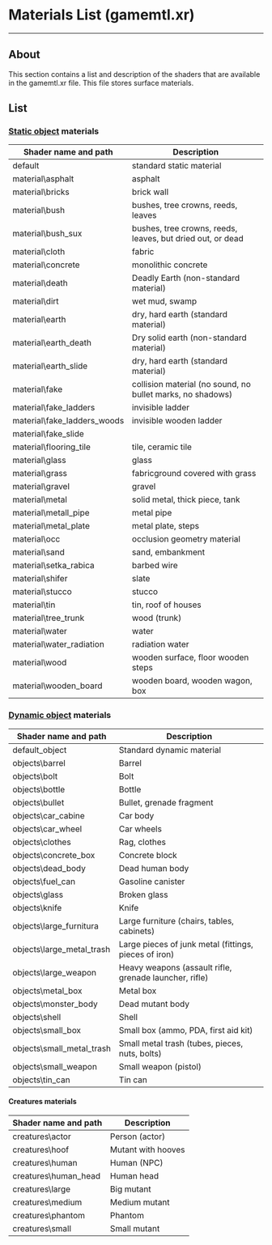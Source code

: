 # Materials List (gamemtl.xr)

___

## About

This section contains a list and description of the shaders that are available in the gamemtl.xr file. This file stores surface materials.

## List

### [Static object](../../glossary/glossary.md#StaticObject) materials

| Shader name and path | Description |
|---|---|
| default | standard static material |
| material\asphalt | asphalt |
| material\bricks | brick wall |
| material\bush | bushes, tree crowns, reeds, leaves |
| material\bush_sux | bushes, tree crowns, reeds, leaves, but dried out, or dead |
| material\cloth | fabric |
| material\concrete | monolithic concrete |
| material\death | Deadly Earth (non-standard material) |
| material\dirt | wet mud, swamp |
| material\earth | dry, hard earth (standard material) |
| material\earth_death | Dry solid earth (non-standard material) |
| material\earth_slide | dry, hard earth (standard material) |
| material\fake | collision material (no sound, no bullet marks, no shadows) |
| material\fake_ladders | invisible ladder |
| material\fake_ladders_woods | invisible wooden ladder |
| material\fake_slide |  |
| material\flooring_tile | tile, ceramic tile |
| material\glass | glass |
| material\grass | fabricground covered with grass |
| material\gravel | gravel |
| material\metal | solid metal, thick piece, tank |
| material\metall_pipe | metal pipe |
| material\metal_plate | metal plate, steps |
| material\occ | occlusion geometry material |
| material\sand | sand, embankment |
| material\setka_rabica | barbed wire |
| material\shifer | slate |
| material\stucco | stucco |
| material\tin | tin, roof of houses |
| material\tree_trunk | wood (trunk) |
| material\water | water |
| material\water_radiation | radiation water |
| material\wood | wooden surface, floor wooden steps |
| material\wooden_board | wooden board, wooden wagon, box |

### [Dynamic object](../../glossary/glossary.md#DynamicObject) materials

| Shader name and path | Description |
|---|---|
| default_object | Standard dynamic material |
| objects\barrel | Barrel |
| objects\bolt | Bolt |
| objects\bottle | Bottle |
| objects\bullet | Bullet, grenade fragment |
| objects\car_cabine | Car body |
| objects\car_wheel | Car wheels |
| objects\clothes | Rag, clothes |
| objects\concrete_box | Concrete block |
| objects\dead_body | Dead human body |
| objects\fuel_can | Gasoline canister |
| objects\glass | Broken glass |
| objects\knife | Knife |
| objects\large_furnitura | Large furniture (chairs, tables, cabinets) |
| objects\large_metal_trash | Large pieces of junk metal (fittings, pieces of iron) |
| objects\large_weapon | Heavy weapons (assault rifle, grenade launcher, rifle) |
| objects\metal_box | Metal box |
| objects\monster_body | Dead mutant body |
| objects\shell | Shell |
| objects\small_box | Small box (ammo, PDA, first aid kit) |
| objects\small_metal_trash | Small metal trash (tubes, pieces, nuts, bolts) |
| objects\small_weapon | Small weapon (pistol) |
| objects\tin_can | Tin can |

#### Creatures materials

| Shader name and path | Description |
|---|---|
| creatures\actor | Person (actor) |
| creatures\hoof | Mutant with hooves |
| creatures\human | Human (NPC) |
| creatures\human_head | Human head |
| creatures\large | Big mutant |
| creatures\medium | Medium mutant |
| creatures\phantom | Phantom |
| creatures\small | Small mutant |
